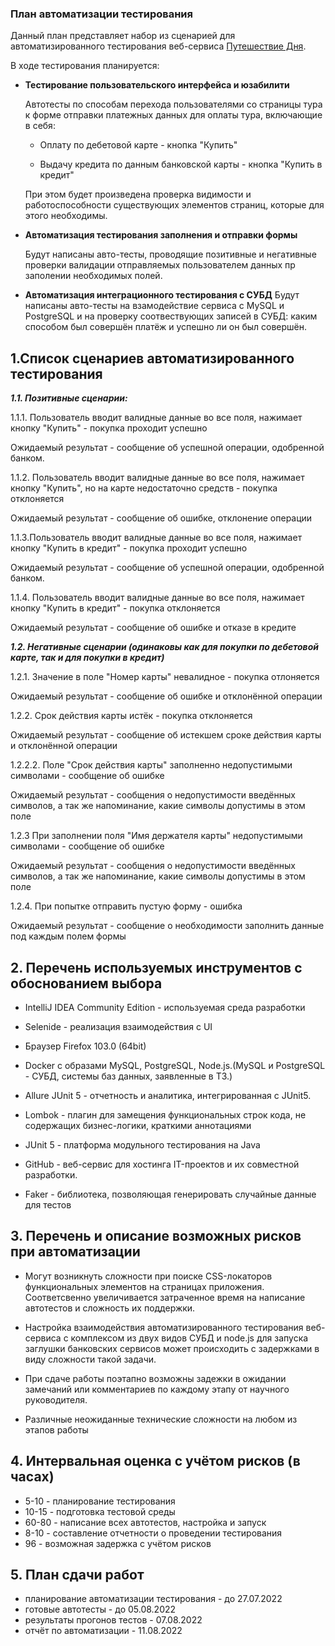 ### План автоматизации тестирования
Данный план представляет набор из сценарией для автоматизированного тестирования веб-сервиса 
[Путешествие Дня](https://github.com/netology-code/qa-diploma/blob/master/aqa-shop.jar).

В ходе тестирования планируется:

- **Тестирование пользовательского интерфейса и юзабилити**

  Автотесты по способам перехода пользователями со страницы тура
  к форме отправки платежных данных для оплаты тура, включающие в себя:
  
  * Оплату по дебетовой карте - кнопка "Купить"

  * Выдачу кредита по данным банковской карты - кнопка "Купить в кредит"
  
  При этом будет произведена проверка видимости и работоспособности
  существующих элементов страниц, которые для этого необходимы.

  
- **Автоматизация тестирования заполнения и отправки формы**

    Будут написаны авто-тесты, проводящие позитивные и негативные проверки валидации
    отправляемых пользователем данных пр заполении необходимых полей.


- **Автоматизация интеграционного тестирования с СУБД**
    Будут написаны авто-тесты на взамодействие сервиса с MySQL и PostgreSQL и на проверку соотвествующих записей в СУБД:
    каким способом был совершён платёж и успешно ли он был совершён. 


## 1.Список сценариев автоматизированного тестирования

***1.1. Позитивные сценарии:***
 
1.1.1. Пользователь вводит валидные данные во все поля, 
нажимает кнопку "Купить" - покупка проходит успешно

Ожидаемый результат - сообщение об успешной операции, одобренной банком.

1.1.2. Пользователь вводит валидные данные во все поля,
 нажимает кнопку "Купить", но на карте недостаточно средств - покупка отклоняется

Ожидаемый результат - сообщение об ошибке, отклонение операции

1.1.3.Пользователь вводит валидные данные во все поля,
 нажимает кнопку "Купить в кредит" - покупка проходит успешно

Ожидаемый результат - сообщение об успешной операции, одобренной банком.

1.1.4. Пользователь вводит валидные данные во все поля, нажимает кнопку "Купить в кредит" - покупка отклоняется

Ожидаемый результат - сообщение об ошибке и отказе в кредите


***1.2. Негативные сценарии (одинаковы как для покупки по дебетовой карте, так и для покупки в кредит)***

1.2.1. Значение в поле "Номер карты" невалидное  - покупка отлоняется 

Ожидаемый результат - сообщение об ошибке и отклонённой операции

1.2.2. Срок действия карты истёк  - покупка отклоняется

Ожидаемый результат - сообщение об истекшем сроке действия карты и отклонённой операции

1.2.2.2. Поле "Срок действия карты" заполненно недопустимыми символами - сообщение об ошибке

Ожидаемый результат - сообщения о недопустимости введённых символов, а так же напоминание, какие символы допустимы в этом поле

1.2.3 При заполнении поля "Имя держателя карты" недопустимыми символами - сообщение об ошибке

Ожидаемый результат - сообщения о недопустимости введённых символов, а так же напоминание, какие символы допустимы в этом поле

1.2.4. При попытке отправить пустую форму - ошибка

Ожидаемый результат - сообщение о необходимости заполнить данные под каждым полем формы

## 2. Перечень используемых инструментов с обоснованием выбора

* IntelliJ IDEA Community Edition - используемая среда разработки

* Selenide - реализация взаимодействия с UI

* Браузер Firefox 103.0 (64bit)

* Docker с образами MySQL, PostgreSQL, Node.js.(MySQL и PostgreSQL - СУБД, системы баз данных, заявленные в ТЗ.)
  
* Allure JUnit 5 - отчетность и аналитика, интегрированная с JUnit5.

* Lombok - плагин для замещения функциональных строк кода, не содержащих бизнес-логики, краткими аннотациями

* JUnit 5 - платформа модульного тестирования на Java
 
* GitHub -  веб-сервис для хостинга IT-проектов и их совместной разработки. 

* Faker - библиотека, позволяющая генерировать случайные данные для тестов


## 3. Перечень и описание возможных рисков при автоматизации

- Могут возникнуть сложности при поиске CSS-локаторов функциональных элементов на страницах приложения. Соответсвенно увеличивается 
затраченное время на написание автотестов и сложность их поддержки.

- Настройка взаимодействия автоматизированного тестирования веб-сервиса с комплекcом из двух видов СУБД и node.js для запуска заглушки банковских сервисов может происходить с задержками в виду сложности такой задачи.
  
- При  сдаче работы поэтапно возможны задежки в ожидании замечаний или комментариев по каждому этапу от научного руководителя.

- Различные неожиданные технические сложности на любом из этапов работы

## 4. Интервальная оценка с учётом рисков (в часах)
- 5-10 - планирование тестирования
- 10-15 - подготовка тестовой среды
- 60-80 - написание всех автотестов, настройка и запуск
- 8-10 - составление отчетности о проведении тестирования
- 96 - возможная задержка с учётом рисков

## 5. План сдачи работ

- планирование автоматизации тестирования - до 27.07.2022
- готовые автотесты - до 05.08.2022
- результаты прогонов тестов - 07.08.2022
- отчёт по автоматизации - 11.08.2022
